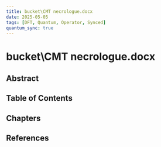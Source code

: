 ```yaml
---
title: bucket\CMT necrologue.docx
date: 2025-05-05
tags: [DFT, Quantum, Operator, Synced]
quantum_sync: true
---
```

# bucket\CMT necrologue.docx

## Abstract

## Table of Contents

## Chapters

## References

